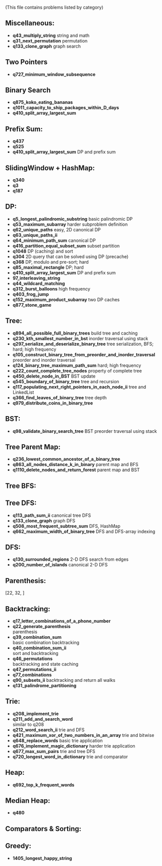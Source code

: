 (This file contains problems listed by category)

## Miscellaneous:
  - **q43_multiply_string**
    string and math
  - **q31_next_permutation**
    permutation
  - **q133_clone_graph**
    graph search

## Two Pointers
  - **q727_minimum_window_subsequence**

## Binary Search
  - **q875_koko_eating_bananas**
  - **q1011_capacity_to_ship_packages_within_D_days**
  - **q410_split_array_largest_sum**

## Prefix Sum:
  - **q437**
  - **q525**
  - **q410_split_array_largest_sum**
    DP and prefix sum

## SlidingWindow + HashMap:
  - **q340**
  - **q3**
  - **q187**

## DP:
  - **q5_longest_palindromic_substring**
    basic palindromic DP
  - **q53_maximum_subarray**
    harder subproblem definition
  - **q62_unique_paths**
    easy, 2D canonical DP
  - **q63_unique_paths_ii**
  - **q64_minimum_path_sum**
    canonical DP
  - **q416_partition_equal_subset_sum**
    subset partition
  - **q1048**
    DP (caching) and sort
  - **q304**
    2D query that can be solved using DP (precache)
  - **q368**
    DP, modulo and pre-sort; hard
  - **q85_maximal_rectangle**
    DP; hard
  - **q410_split_array_largest_sum**
    DP and prefix sum
  - **97_interleaving_string**
  - **q44_wildcard_matching**
  - **q312_burst_balloons**
    high frequency
  - **q403_frog_jump**
  - **q152_maximum_product_subarray**
    two DP caches
  - **q877_stone_game**

## Tree:
  - **q894_all_possible_full_binary_trees**
    build tree and caching
  - **q230_kth_smallest_number_in_bst**
    inorder traversal using stack
  - **q297_serialize_and_deserialize_binary_tree**
    tree serialization, BFS; hard; high frequency
  - **q105_construct_binary_tree_from_preorder_and_inorder_traversal**
    preorder and inorder traversal
  - **q124_binary_tree_maximum_path_sum**
    hard; high frequency
  - **q222_count_complete_tree_nodes**
    property of complete tree
  - **q450_delete_node_in_BST**
    BST update
  - **q545_boundary_of_binary_tree**
    tree and recursion
  - **q117_populating_next_right_pointers_in_each_node_ii**
    tree and LinkedList
  - **q366_find_leaves_of_binary_tree**
    tree depth
  - **q979_distribute_coins_in_binary_tree**


## BST:
  - **q98_validate_binary_search_tree**
    BST preorder traversal using stack

## Tree Parent Map:
  - **q236_lowest_common_ancestor_of_a_binary_tree**
  - **q863_all_nodes_distance_k_in_binary**
    parent map and BFS
  - **q1110_delete_nodes_and_return_forest**
    parent map and BST

## Tree BFS:

## Tree DFS:
  - **q113_path_sum_ii**
    canonical tree DFS
  - **q133_clone_graph**
    graph DFS
  - **q508_most_frequent_subtree_sum**
    DFS, HashMap
  - **q662_maximum_width_of_binary_tree**
    DFS and DFS-array indexing

## DFS:
  - **q130_surrounded_regions**
    2-D DFS search from edges
  - **q200_number_of_islands**
    canonical 2-D DFS





## Parenthesis:
  [22, 32, ]

## Backtracking:
  - **q17_letter_combinations_of_a_phone_number**
  - **q22_generate_parenthesis**        
    parenthesis
  - **q39_combination_sum**             
    basic combination backtracking
  - **q40_combination_sum_ii**          
    sort and backtracking
  - **q46_permutations**                
    backtracking and state caching
  - **q47_permutations_ii**
  - **q77_combinations**
  - **q90_subsets_ii**
    backtracking and return all walks
  - **q131_palindrome_partitioning**


## Trie:
  - **q208_implement_trie**
  - **q211_add_and_search_word**           
    similar to q208
  - **q212_word_search_ii**
    trie and DFS
  - **q421_maximum_xor_of_two_numbers_in_an_array**
    trie and bitwise
  - **q648_replace_words**
    basic trie application
  - **q676_implement_magic_dictionary**
    harder trie application
  - **q677_max_sum_pairs**
    trie and tree DFS
  - **q720_longest_word_in_dictionary**
    trie and comparator

## Heap:
  - **q692_top_k_frequent_words**

## Median Heap:
  - **q480**

## Comparators & Sorting:

## Greedy:
  - **1405_longest_happy_string**
